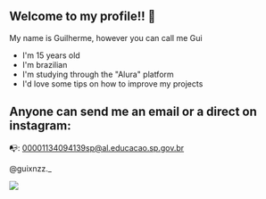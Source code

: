 ## Welcome to my profile!! 💚

My name is Guilherme, however you can call me Gui

- I'm 15 years old
- I'm brazilian
- I'm studying through the "Alura" platform
- I'd love some tips on how to improve my projects

## Anyone can send me an email or a direct on instagram:

📭: 00001134094139sp@al.educacao.sp.gov.br

@guixnzz._

![](https://media1.tenor.com/m/RUGGdovmONkAAAAd/dance-dancing.gif)
